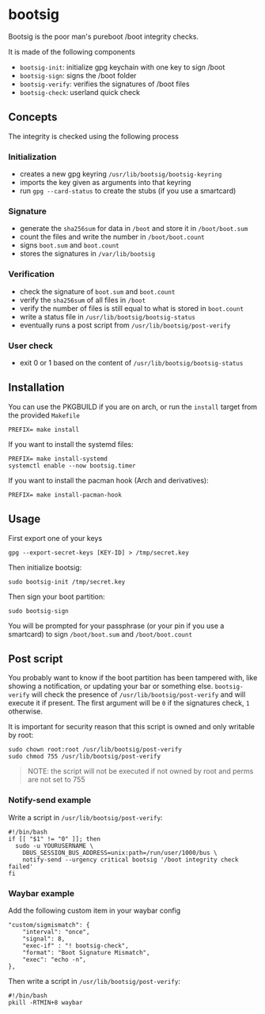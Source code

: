 # bootsig

Bootsig is the poor man's pureboot /boot integrity checks.

It is made of the following components

- `bootsig-init`: initialize gpg keychain with one key to sign /boot
- `bootsig-sign`: signs the /boot folder
- `bootsig-verify`: verifies the signatures of /boot files
- `bootsig-check`: userland quick check

## Concepts

The integrity is checked using the following process

### Initialization

- creates a new gpg keyring `/usr/lib/bootsig/bootsig-keyring`
- imports the key given as arguments into that keyring
- run `gpg --card-status` to create the stubs (if you use a smartcard)

### Signature

- generate the `sha256sum` for data in `/boot` and store it in `/boot/boot.sum`
- count the files and write the number in `/boot/boot.count`
- signs `boot.sum` and `boot.count`
- stores the signatures in `/var/lib/bootsig`

### Verification

- check the signature of `boot.sum` and `boot.count`
- verify the `sha256sum` of all files in `/boot`
- verify the number of files is still equal to what is stored in `boot.count`
- write a status file in `/usr/lib/bootsig/bootsig-status`
- eventually runs a post script from `/usr/lib/bootsig/post-verify`

### User check

- exit 0 or 1 based on the content of `/usr/lib/bootsig/bootsig-status`

## Installation

You can use the PKGBUILD if you are on arch, or run the `install` target from
the provided `Makefile`

    PREFIX= make install

If you want to install the systemd files:

    PREFIX= make install-systemd
    systemctl enable --now bootsig.timer

If you want to install the pacman hook (Arch and derivatives):

    PREFIX= make install-pacman-hook

## Usage

First export one of your keys

    gpg --export-secret-keys [KEY-ID] > /tmp/secret.key

Then initialize bootsig:

    sudo bootsig-init /tmp/secret.key

Then sign your boot partition:

    sudo bootsig-sign

You will be prompted for your passphrase (or your pin if you use a smartcard) to
sign `/boot/boot.sum` and `/boot/boot.count`

## Post script

You probably want to know if the boot partition has been tampered with, like
showing a notification, or updating your bar or something else. `bootsig-verify`
will check the presence of `/usr/lib/bootsig/post-verify` and will execute it if
present. The first argument will be `0` if the signatures check, `1` otherwise.

It is important for security reason that this script is owned and only writable
by root:

    sudo chown root:root /usr/lib/bootsig/post-verify
    sudo chmod 755 /usr/lib/bootsig/post-verify

> NOTE: the script will not be executed if not owned by root and perms are not
> set to 755

### Notify-send example

Write a script in `/usr/lib/bootsig/post-verify`:

    #!/bin/bash
    if [[ "$1" != "0" ]]; then
	  sudo -u YOURUSERNAME \
	    DBUS_SESSION_BUS_ADDRESS=unix:path=/run/user/1000/bus \
		notify-send --urgency critical bootsig '/boot integrity check failed'
    fi

### Waybar example

Add the following custom item in your waybar config

    "custom/sigmismatch": {
		"interval": "once",
		"signal": 8,
		"exec-if" : "! bootsig-check",
		"format": "Boot Signature Mismatch",
		"exec": "echo -n",
	},

Then write a script in `/usr/lib/bootsig/post-verify`:

    #!/bin/bash
    pkill -RTMIN+8 waybar
